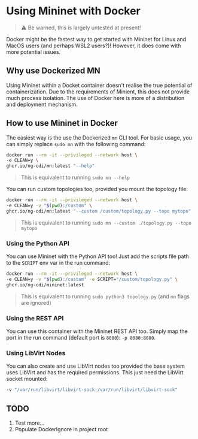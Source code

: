 # Using Mininet with Docker

> ⚠️ Be warned, this is largely untested at present!

Docker might be the fastest way to get started with Mininet for Linux and MacOS users (and perhaps WSL2 users?)! However, it does come with more potential issues.

## Why use Dockerized MN

Using Mininet within a Docket container doesn't realise the true potential of containerization. Due to the requirements of Minient, this does not provide much process isolation. The use of Docker here is more of a distribution and deployment mechanism. 

## How to use Mininet in Docker

The easiest way is the use the Dockerized `mn` CLI tool. For basic usage, you can simply replace `sudo mn` with the following command:

```bash
docker run --rm -it --privileged --network host \
-e CLEAN=y \
ghcr.io/ng-cdi/mn:latest "--help"
```
> This is equivalent to running `sudo mn --help`

You can run custom topologies too, provided you mount the topology file:

```bash
docker run --rm -it --privileged --network host \
-e CLEAN=y -v "$(pwd):/custom" \
ghcr.io/ng-cdi/mn:latest "--custom /custom/topology.py --topo mytopo"
```
> This is equivalent to running `sudo mn --custom ./topology.py --topo mytopo`

### Using the Python API

You can use Mininet with the Python API too! Just add the scripts file path to the `SCRIPT` env var in the run command:

```bash
docker run --rm -it --privileged --network host \
-e CLEAN=y -v "$(pwd):/custom" -e SCRIPT="/custom/topology.py" \
ghcr.io/ng-cdi/mininet:latest
```
> This is equivalent to running `sudo python3 topology.py` (and `mn` flags are ignored)

### Using the REST API

You can use this container with the Mininet REST API too. Simply map the port in the run command (default port is `8080`): `-p 8080:8080`.

### Using LibVirt Nodes

You can also create and use LibVirt nodes too provided the base system uses LibVirt and has the required permissions. This just need the LibVirt socket mounted:
```bash
-v "/var/run/libvirt/libvirt-sock:/var/run/libvirt/libvirt-sock"
```
## TODO

 1. Test more...
 2. Populate DockerIgnore in project root
